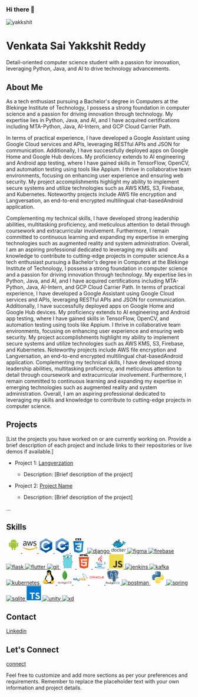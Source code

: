 ### Hi there 👋
<p align="left"> <img src="https://komarev.com/ghpvc/?username=saiyakkshit&label=Profile%20views&color=0e75b6&style=flat" alt="yakkshit" /> </p>

<!--
**saiyakkshit/saiyakkshit** is a ✨ _special_ ✨ repository because its `README.md` (this file) appears on your GitHub profile.

Here are some ideas to get you started:

- 🔭 I’m currently working on ...
- 🌱 I’m currently learning ...
- 👯 I’m looking to collaborate on ...
- 🤔 I’m looking for help with ...
- 💬 Ask me about ...
- 📫 How to reach me: ...
- 😄 Pronouns: ...
- ⚡ Fun fact: ...
-->


# Venkata Sai Yakkshit Reddy
Detail-oriented computer science student with a passion for innovation, leveraging Python, Java, and AI to drive technology advancements.

## About Me
As a tech enthusiast pursuing a Bachelor's degree in Computers at the Blekinge Institute of Technology, I possess a strong foundation in computer science and a passion for driving innovation through technology. My expertise lies in Python, Java, and AI, and I have acquired certifications including MTA-Python, Java, AI-Intern, and GCP Cloud Carrier Path.

In terms of practical experience, I have developed a Google Assistant using Google Cloud services and APIs, leveraging RESTful APIs and JSON for communication. Additionally, I have successfully deployed apps on Google Home and Google Hub devices. My proficiency extends to AI engineering and Android app testing, where I have gained skills in TensorFlow, OpenCV, and automation testing using tools like Appium. I thrive in collaborative team environments, focusing on enhancing user experience and ensuring web security. My project accomplishments highlight my ability to implement secure systems and utilize technologies such as AWS KMS, S3, Firebase, and Kubernetes. Noteworthy projects include AWS file encryption and Langversation, an end-to-end encrypted multilingual chat-basedAndroid application.

Complementing my technical skills, I have developed strong leadership abilities, multitasking proficiency, and meticulous attention to detail through coursework and extracurricular involvement. Furthermore, I remain committed to continuous learning and expanding my expertise in emerging technologies such as
augmented reality and system administration. Overall, I am an aspiring professional dedicated to leveraging my skills and knowledge to contribute to cutting-edge projects in computer science.As a tech enthusiast pursuing a Bachelor's degree in Computers at the Blekinge Institute of Technology, I possess a strong foundation in computer science and a passion for driving innovation through technology. My expertise lies in Python, Java, and AI, and I have acquired certifications including MTA-Python, Java, AI-Intern, and GCP Cloud Carrier Path. In terms of practical experience, I have developed a Google Assistant using Google Cloud services and APIs, leveraging RESTful APIs and JSON for communication. Additionally, I have successfully deployed apps on Google Home and Google Hub devices. My proficiency extends to AI engineering and Android app testing, where I have gained skills in TensorFlow, OpenCV, and automation testing using tools like Appium. I thrive in collaborative team environments, focusing on enhancing user experience and ensuring web security. My project accomplishments highlight my ability to implement secure systems and utilize technologies such as AWS KMS, S3, Firebase, and Kubernetes. Noteworthy projects include AWS file encryption and Langversation, an end-to-end encrypted multilingual chat-basedAndroid application. Complementing my technical skills, I have developed strong leadership abilities, multitasking proficiency, and meticulous attention to detail through coursework and extracurricular involvement. Furthermore, I remain committed to continuous learning and expanding my expertise in emerging technologies such as augmented reality and system administration. Overall, I am an aspiring professional dedicated to leveraging my skills and knowledge to contribute to cutting-edge projects in computer science.


## Projects
[List the projects you have worked on or are currently working on. Provide a brief description of each project and include links to their repositories or live demos if available.]

- Project 1: [Langverzation](Langversation)
  - Description: [Brief description of the project]
  
- Project 2: [Project Name](link-to-repository-or-demo)
  - Description: [Brief description of the project]
  
...

## Skills
<p align="left"> <a href="https://developer.android.com" target="_blank" rel="noreferrer"> <img src="https://raw.githubusercontent.com/devicons/devicon/master/icons/android/android-original-wordmark.svg" alt="android" width="40" height="40"/> </a> <a href="https://aws.amazon.com" target="_blank" rel="noreferrer"> <img src="https://raw.githubusercontent.com/devicons/devicon/master/icons/amazonwebservices/amazonwebservices-original-wordmark.svg" alt="aws" width="40" height="40"/> </a> <a href="https://www.cprogramming.com/" target="_blank" rel="noreferrer"> <img src="https://raw.githubusercontent.com/devicons/devicon/master/icons/c/c-original.svg" alt="c" width="40" height="40"/> </a> <a href="https://www.w3schools.com/cpp/" target="_blank" rel="noreferrer"> <img src="https://raw.githubusercontent.com/devicons/devicon/master/icons/cplusplus/cplusplus-original.svg" alt="cplusplus" width="40" height="40"/> </a> <a href="https://www.w3schools.com/css/" target="_blank" rel="noreferrer"> <img src="https://raw.githubusercontent.com/devicons/devicon/master/icons/css3/css3-original-wordmark.svg" alt="css3" width="40" height="40"/> </a> <a href="https://www.djangoproject.com/" target="_blank" rel="noreferrer"> <img src="https://cdn.worldvectorlogo.com/logos/django.svg" alt="django" width="40" height="40"/> </a> <a href="https://www.docker.com/" target="_blank" rel="noreferrer"> <img src="https://raw.githubusercontent.com/devicons/devicon/master/icons/docker/docker-original-wordmark.svg" alt="docker" width="40" height="40"/> </a> <a href="https://www.figma.com/" target="_blank" rel="noreferrer"> <img src="https://www.vectorlogo.zone/logos/figma/figma-icon.svg" alt="figma" width="40" height="40"/> </a> <a href="https://firebase.google.com/" target="_blank" rel="noreferrer"> <img src="https://www.vectorlogo.zone/logos/firebase/firebase-icon.svg" alt="firebase" width="40" height="40"/> </a> <a href="https://flask.palletsprojects.com/" target="_blank" rel="noreferrer"> <img src="https://www.vectorlogo.zone/logos/pocoo_flask/pocoo_flask-icon.svg" alt="flask" width="40" height="40"/> </a> <a href="https://flutter.dev" target="_blank" rel="noreferrer"> <img src="https://www.vectorlogo.zone/logos/flutterio/flutterio-icon.svg" alt="flutter" width="40" height="40"/> </a> <a href="https://git-scm.com/" target="_blank" rel="noreferrer"> <img src="https://www.vectorlogo.zone/logos/git-scm/git-scm-icon.svg" alt="git" width="40" height="40"/> </a> <a href="https://golang.org" target="_blank" rel="noreferrer"> <img src="https://raw.githubusercontent.com/devicons/devicon/master/icons/go/go-original.svg" alt="go" width="40" height="40"/> </a> <a href="https://www.w3.org/html/" target="_blank" rel="noreferrer"> <img src="https://raw.githubusercontent.com/devicons/devicon/master/icons/html5/html5-original-wordmark.svg" alt="html5" width="40" height="40"/> </a> <a href="https://www.java.com" target="_blank" rel="noreferrer"> <img src="https://raw.githubusercontent.com/devicons/devicon/master/icons/java/java-original.svg" alt="java" width="40" height="40"/> </a> <a href="https://developer.mozilla.org/en-US/docs/Web/JavaScript" target="_blank" rel="noreferrer"> <img src="https://raw.githubusercontent.com/devicons/devicon/master/icons/javascript/javascript-original.svg" alt="javascript" width="40" height="40"/> </a> <a href="https://www.jenkins.io" target="_blank" rel="noreferrer"> <img src="https://www.vectorlogo.zone/logos/jenkins/jenkins-icon.svg" alt="jenkins" width="40" height="40"/> </a> <a href="https://kafka.apache.org/" target="_blank" rel="noreferrer"> <img src="https://www.vectorlogo.zone/logos/apache_kafka/apache_kafka-icon.svg" alt="kafka" width="40" height="40"/> </a> <a href="https://kubernetes.io" target="_blank" rel="noreferrer"> <img src="https://www.vectorlogo.zone/logos/kubernetes/kubernetes-icon.svg" alt="kubernetes" width="40" height="40"/> </a> <a href="https://www.linux.org/" target="_blank" rel="noreferrer"> <img src="https://raw.githubusercontent.com/devicons/devicon/master/icons/linux/linux-original.svg" alt="linux" width="40" height="40"/> </a> <a href="https://www.mongodb.com/" target="_blank" rel="noreferrer"> <img src="https://raw.githubusercontent.com/devicons/devicon/master/icons/mongodb/mongodb-original-wordmark.svg" alt="mongodb" width="40" height="40"/> </a> <a href="https://www.mysql.com/" target="_blank" rel="noreferrer"> <img src="https://raw.githubusercontent.com/devicons/devicon/master/icons/mysql/mysql-original-wordmark.svg" alt="mysql" width="40" height="40"/> </a> <a href="https://www.oracle.com/" target="_blank" rel="noreferrer"> <img src="https://raw.githubusercontent.com/devicons/devicon/master/icons/oracle/oracle-original.svg" alt="oracle" width="40" height="40"/> </a> <a href="https://www.postgresql.org" target="_blank" rel="noreferrer"> <img src="https://raw.githubusercontent.com/devicons/devicon/master/icons/postgresql/postgresql-original-wordmark.svg" alt="postgresql" width="40" height="40"/> </a> <a href="https://postman.com" target="_blank" rel="noreferrer"> <img src="https://www.vectorlogo.zone/logos/getpostman/getpostman-icon.svg" alt="postman" width="40" height="40"/> </a> <a href="https://www.python.org" target="_blank" rel="noreferrer"> <img src="https://raw.githubusercontent.com/devicons/devicon/master/icons/python/python-original.svg" alt="python" width="40" height="40"/> </a> <a href="https://spring.io/" target="_blank" rel="noreferrer"> <img src="https://www.vectorlogo.zone/logos/springio/springio-icon.svg" alt="spring" width="40" height="40"/> </a> <a href="https://www.sqlite.org/" target="_blank" rel="noreferrer"> <img src="https://www.vectorlogo.zone/logos/sqlite/sqlite-icon.svg" alt="sqlite" width="40" height="40"/> </a> <a href="https://www.typescriptlang.org/" target="_blank" rel="noreferrer"> <img src="https://raw.githubusercontent.com/devicons/devicon/master/icons/typescript/typescript-original.svg" alt="typescript" width="40" height="40"/> </a> <a href="https://unity.com/" target="_blank" rel="noreferrer"> <img src="https://www.vectorlogo.zone/logos/unity3d/unity3d-icon.svg" alt="unity" width="40" height="40"/> </a> <a href="https://www.adobe.com/products/xd.html" target="_blank" rel="noreferrer"> <img src="https://cdn.worldvectorlogo.com/logos/adobe-xd.svg" alt="xd" width="40" height="40"/> </a> </p>



## Contact
[Linkedin](https://linkedin.com/in/yakkshit)

## Let's Connect
[connect](https://cedzlabs.com/yakkshit)

Feel free to customize and add more sections as per your preferences and requirements. Remember to replace the placeholder text with your own information and project details.

